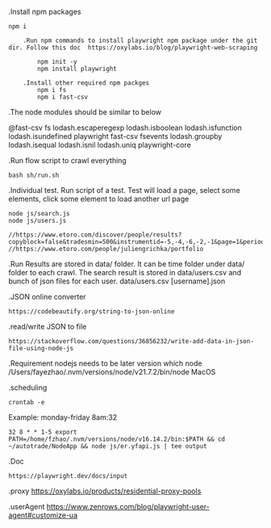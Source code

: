 .Install npm packages 
    
    npm i
    
        .Run npm commands to install playwright npm package under the git dir. Follow this doc  https://oxylabs.io/blog/playwright-web-scraping

            npm init -y
            npm install playwright

        .Install other required npm packges 
            npm i fs 
            npm i fast-csv

.The node modules should be similar to below

@fast-csv		fs			lodash.escaperegexp	lodash.isboolean	lodash.isfunction	lodash.isundefined	playwright
fast-csv		fsevents		lodash.groupby		lodash.isequal		lodash.isnil		lodash.uniq		playwright-core

.Run flow script to crawl everything

    bash sh/run.sh 

.Individual test. Run script of a test. Test will load a page, select some elements, click some element to load another url page

    node js/search.js
    node js/users.js

    //https://www.etoro.com/discover/people/results?copyblock=false&tradesmin=500&instrumentid=-5,-4,-6,-2,-1&page=1&period=OneYearAgo&sort=dailygain&pagesize=100&activeweeksmin=50
    //https://www.etoro.com/people/juliengrichka/portfolio

.Run Results are stored in data/ folder. It can be time folder under data/ folder to each crawl. 
The search result is stored in data/users.csv and bunch of json files for each user.
    data/users.csv
    [username].json

.JSON online converter 

    https://codebeautify.org/string-to-json-online

.read/write JSON to file

    https://stackoverflow.com/questions/36856232/write-add-data-in-json-file-using-node-js

.Requirement
nodejs needs to be later version
    which node
    /Users/fayezhao/.nvm/versions/node/v21.7.2/bin/node
MacOS 

.scheduling 

    crontab -e 

Example: monday-friday 8am:32
 
    32 8 * * 1-5 export PATH=/home/fzhao/.nvm/versions/node/v16.14.2/bin:$PATH && cd ~/autotrade/NodeApp && node js/er.yfapi.js | tee output

.Doc

    https://playwright.dev/docs/input

.proxy
https://oxylabs.io/products/residential-proxy-pools

.userAgent 
https://www.zenrows.com/blog/playwright-user-agent#customize-ua


